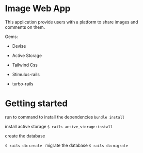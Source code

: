 # Image Web App

This application provide users with a platform to share images and comments on them.

Gems:

* Devise

* Active Storage

* Tailwind Css

* Stimulus-rails

* turbo-rails

# Getting started 
run to command to install the dependencies
`` bundle install ``

install active storage
`` $ rails active_storage:install ``

create the database

``$ rails db:create ``
migrate the database
``$ rails db:migrate ``

